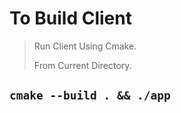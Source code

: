 # To Build Client
> Run Client Using Cmake.
> 
> From Current Directory.

`cmake --build . && ./app`
---